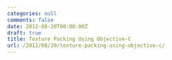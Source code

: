 ```yaml
---
categories: null
comments: false
date: 2012-08-20T00:00:00Z
draft: true
title: Texture Packing Using Objective-C
url: /2012/08/20/texture-packing-using-objective-c/
---
```

